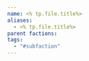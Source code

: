```yaml
---
name: <% tp.file.title%>
aliases:
  - <% tp.file.title%>
parent factions: 
tags:
  - "#subfaction"
---
```

